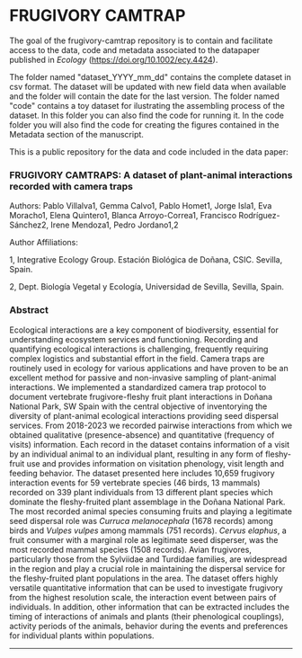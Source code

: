# FRUGIVORY CAMTRAP

The goal of the frugivory-camtrap repository is to contain and facilitate access to the data, code and metadata associated to the datapaper published in _Ecology_ (https://doi.org/10.1002/ecy.4424). 

The folder named "dataset_YYYY_mm_dd" contains the complete dataset in csv format. The dataset will be updated with new field data when available and the folder will contain the date for the last version. The folder named "code" contains a toy dataset for ilustrating the assembling process of the dataset. In this folder you can also find the code for running it. In the code folder you will also find the code for creating the figures contained in the Metadata section of the manuscript.   

This is a public repository for the data and code included in the data paper:

### FRUGIVORY CAMTRAPS: A dataset of plant-animal interactions recorded with camera traps

Authors:
Pablo Villalva1, Gemma Calvo1, Pablo Homet1, Jorge Isla1, Eva Moracho1, Elena Quintero1, Blanca Arroyo-Correa1, Francisco Rodríguez-Sánchez2, Irene Mendoza1, Pedro Jordano1,2 


Author Affiliations:


1, Integrative Ecology Group. Estación Biológica de Doñana, CSIC. Sevilla, Spain.


2, Dept. Biología Vegetal y Ecología, Universidad de Sevilla, Sevilla, Spain.

### Abstract
Ecological interactions are a key component of biodiversity, essential for understanding ecosystem services and functioning. Recording and quantifying ecological interactions is challenging, frequently requiring complex logistics and substantial effort in the field. Camera traps are routinely used in ecology for various applications and have proven to be an excellent method for passive and non-invasive sampling of plant-animal interactions. We implemented a standardized camera trap protocol to document vertebrate frugivore-fleshy fruit plant interactions in Doñana National Park, SW Spain with the central objective of inventorying the diversity of plant-animal ecological interactions providing seed dispersal services. From 2018-2023 we recorded pairwise interactions from which we obtained qualitative (presence-absence) and quantitative (frequency of visits) information. Each record in the dataset contains information of a visit by an individual animal to an individual plant, resulting in any form of fleshy-fruit use and provides information on visitation phenology, visit length and feeding behavior. The dataset presented here includes 10,659 frugivory interaction events for 59 vertebrate species (46 birds, 13 mammals) recorded on 339 plant individuals from 13 different plant species which dominate the fleshy-fruited plant assemblage in the Doñana National Park. The most recorded animal species consuming fruits and playing a legitimate seed dispersal role was _Curruca melanocephala_ (1678 records) among birds and _Vulpes vulpes_ among mammals (751 records). _Cervus elaphus_, a fruit consumer with a marginal role as legitimate seed disperser, was the most recorded mammal species (1508 records). Avian frugivores, particularly those from the Sylviidae and Turdidae families, are widespread in the region and play a crucial role in maintaining the dispersal service for the fleshy-fruited plant populations in the area. The dataset offers highly versatile quantitative information that can be used to investigate frugivory from the highest resolution scale, the interaction event between pairs of individuals. In addition, other information that can be extracted includes the timing of interactions of animals and plants (their phenological couplings), activity periods of the animals, behavior during the events and preferences for individual plants within populations. 

----


